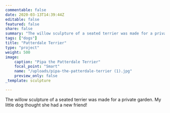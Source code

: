 ```yaml
---
commentable: false
date: 2020-03-13T14:39:44Z
editable: false
featured: false
share: false
summary: "The willow sculpture of a seated terrier was made for a private garden. My little dog thought she had a new friend!"
tags: ["dogs"]
title: "Patterdale Terrier"
type: "project"
weight: 500
image: 
    caption: "Pipa the Patterdale Terrier"
    focal_point: "Smart"
    name: "/uploads/pipa-the-patterdale-terrier (1).jpg"
    preview_only: false
_template: sculpture

---
```

The willow sculpture of a seated terrier was made for a private garden. My little dog thought she had a new friend!
